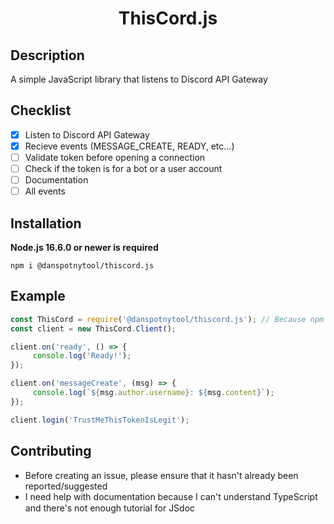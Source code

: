 <h1 align="center">ThisCord.js</h1>

<h2>Description</h2>
<p>A simple JavaScript library that listens to Discord API Gateway</p>

<h2>Checklist</h2>

 - [X] Listen to Discord API Gateway
 - [X] Recieve events (MESSAGE_CREATE, READY, etc...)
 - [ ] Validate token before opening a connection
 - [ ] Check if the token is for a bot or a user account
 - [ ] Documentation
 - [ ] All events

<h2>Installation</h2>
<p><b>Node.js 16.6.0 or newer is required</b></p>

```sh-session
npm i @danspotnytool/thiscord.js
```

<h2>Example</h2>

```js
const ThisCord = require('@danspotnytool/thiscord.js'); // Because npm won't allow me to use `thiscord,js`
const client = new ThisCord.Client();

client.on('ready', () => {
     console.log('Ready!');
});

client.on('messageCreate', (msg) => {
     console.log(`${msg.author.username}: ${msg.content}`);
});

client.login('TrustMeThisTokenIsLegit');
```

<h2>Contributing</h2>

 - Before creating an issue, please ensure that it hasn't already been reported/suggested
 - I need help with documentation because I can't understand TypeScript and there's not enough tutorial for JSdoc <img src="https://media.discordapp.net/attachments/964840807586746368/968883140225556530/866832264490909728.webp?width=86&height=86" height="15">